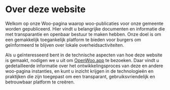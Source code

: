 # Over deze website

Welkom op onze Woo-pagina waarop woo-publicaties voor onze gemeente worden gepubliceerd. Hier vindt u belangrijke documenten en informatie die met transparantie en openbaar bestuur te maken hebben. Onze doel is om een gemakkelijk toegankelijk platform te bieden voor burgers om geïnformeerd te blijven over lokale overheidsactiviteiten.

Als u geïnteresseerd bent in de technische aspecten van hoe deze website is gemaakt, nodigen we u uit om [OpenWoo.app](openwoo.app) te bezoeken. Daar vindt u gedetailleerde informatie over het ontwikkelingsproces van deze en andere woo-pagina instanties, en kunt u inzicht krijgen in de technologieën en praktijken die zijn toegepast om een transparant, gebruiksvriendelijk en betrouwbaar platform te creëren.

